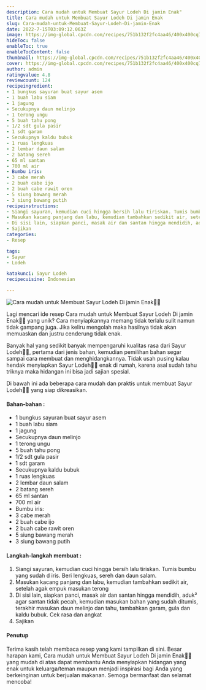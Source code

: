 ```yaml
---
description: Cara mudah untuk Membuat Sayur Lodeh Di jamin Enak"
title: Cara mudah untuk Membuat Sayur Lodeh Di jamin Enak
slug: Cara-mudah-untuk-Membuat-Sayur-Lodeh-Di-jamin-Enak
date: 2022-7-15T03:09:12.063Z
image: https://img-global.cpcdn.com/recipes/751b132f2fc4aa46/400x400cq70/photo.jpg
hideToc: false
enableToc: true
enableTocContent: false
thumbnail: https://img-global.cpcdn.com/recipes/751b132f2fc4aa46/400x400cq70/photo.jpg
cover: https://img-global.cpcdn.com/recipes/751b132f2fc4aa46/400x400cq70/photo.jpg
author: admin
ratingvalue: 4.8
reviewcount: 124
recipeingredient:
- 1 bungkus sayuran buat sayur asem
- 1 buah labu siam
- 1 jagung
- Secukupnya daun melinjo
- 1 terong ungu
- 5 buah tahu pong
- 1/2 sdt gula pasir
- 1 sdt garam
- Secukupnya kaldu bubuk
- 1 ruas lengkuas
- 2 lembar daun salam
- 2 batang sereh
- 65 ml santan
- 700 ml air
- Bumbu iris:
- 3 cabe merah
- 2 buah cabe ijo
- 2 buah cabe rawit oren
- 5 siung bawang merah
- 3 siung bawang putih
recipeinstructions:
- Siangi sayuran, kemudian cuci hingga bersih lalu tiriskan. Tumis bumbu yang sudah d iris. Beri lengkuas, sereh dan daun salam.
- Masukan kacang panjang dan labu, kemudian tambahkan sedikit air, setelah agak empuk masukan terong
- Di sisi lain, siapkan panci, masak air dan santan hingga mendidih, aduk² agar santan tidak pecah, kemudian masukan bahan yang sudah ditumis, terakhir masukan daun melinjo dan tahu, tambahkan garam, gula dan kaldu bubuk. Cek rasa dan angkat
- Sajikan
categories:
- Resep

tags:
- Sayur
- Lodeh

katakunci: Sayur Lodeh
recipecuisine: Indonesian

---
```


![Cara mudah untuk Membuat Sayur Lodeh Di jamin Enak👩‍🍳](https://img-global.cpcdn.com/recipes/751b132f2fc4aa46/400x400cq70/photo.jpg)

Lagi mencari ide resep Cara mudah untuk Membuat Sayur Lodeh Di jamin Enak👩‍🍳 yang unik? Cara menyiapkannya memang tidak terlalu sulit namun tidak gampang juga. Jika keliru mengolah maka hasilnya tidak akan memuaskan dan justru cenderung tidak enak.

Banyak hal yang sedikit banyak mempengaruhi kualitas rasa dari Sayur Lodeh👩‍🍳, pertama dari jenis bahan, kemudian pemilihan bahan segar sampai cara membuat dan menghidangkannya. Tidak usah pusing kalau hendak menyiapkan Sayur Lodeh👩‍🍳 enak di rumah, karena asal sudah tahu triknya maka hidangan ini bisa jadi sajian spesial.

Di bawah ini ada beberapa cara mudah dan praktis untuk membuat Sayur Lodeh👩‍🍳 yang siap dikreasikan.

<!--inarticleads1-->

#### Bahan-bahan :

- 1 bungkus sayuran buat sayur asem
- 1 buah labu siam
- 1 jagung
- Secukupnya daun melinjo
- 1 terong ungu
- 5 buah tahu pong
- 1/2 sdt gula pasir
- 1 sdt garam
- Secukupnya kaldu bubuk
- 1 ruas lengkuas
- 2 lembar daun salam
- 2 batang sereh
- 65 ml santan
- 700 ml air
- Bumbu iris:
- 3 cabe merah
- 2 buah cabe ijo
- 2 buah cabe rawit oren
- 5 siung bawang merah
- 3 siung bawang putih

<!--inarticleads2-->

#### Langkah-langkah membuat :

1. Siangi sayuran, kemudian cuci hingga bersih lalu tiriskan. Tumis bumbu yang sudah d iris. Beri lengkuas, sereh dan daun salam.
1. Masukan kacang panjang dan labu, kemudian tambahkan sedikit air, setelah agak empuk masukan terong
1. Di sisi lain, siapkan panci, masak air dan santan hingga mendidih, aduk² agar santan tidak pecah, kemudian masukan bahan yang sudah ditumis, terakhir masukan daun melinjo dan tahu, tambahkan garam, gula dan kaldu bubuk. Cek rasa dan angkat
1. Sajikan

#### Penutup

Terima kasih telah membaca resep yang kami tampilkan di sini. Besar harapan kami, Cara mudah untuk Membuat Sayur Lodeh Di jamin Enak👩‍🍳 yang mudah di atas dapat membantu Anda menyiapkan hidangan yang enak untuk keluarga/teman maupun menjadi inspirasi bagi Anda yang berkeinginan untuk berjualan makanan. Semoga bermanfaat dan selamat mencoba!